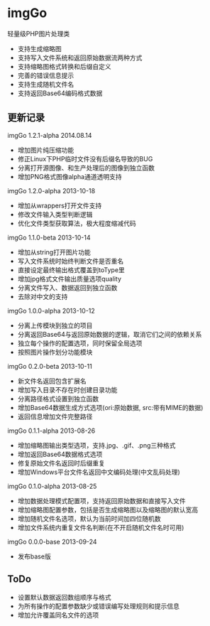 # imgGo

轻量级PHP图片处理类

* 支持生成缩略图
* 支持写入文件系统和返回原始数据流两种方式
* 支持缩略图格式转换和后缀自定义
* 完善的错误信息提示
* 支持生成随机文件名
* 支持返回Base64编码格式数据


## 更新记录

imgGo 1.2.1-alpha 2014.08.14

- 增加图片纯压缩功能
- 修正Linux下PHP临时文件没有后缀名导致的BUG
- 分离打开源图像、和生产处理后的图像到独立函数
- 增加PNG格式图像alpha通道透明支持


imgGo 1.2.0-alpha 2013-10-18

- 增加从wrappers打开文件支持
- 修改文件输入类型判断逻辑
- 优化文件类型获取算法，极大程度缩减代码


imgGo 1.1.0-beta 2013-10-14

- 增加从string打开图片功能
- 写入文件系统时始终判断文件是否重名
- 直接设定最终输出格式覆盖到toType里
- 增加jpg格式文件输出质量选项quality
- 分离文件写入、数据返回到独立函数
- 去除对中文的支持


imgGo 1.0.0-alpha 2013-10-12

- 分离上传模块到独立的项目
- 分离返回Base64与返回原始数据的逻辑，取消它们之间的依赖关系
- 独立每个操作的配置选项，同时保留全局选项
- 按照图片操作划分功能模块


imgGo 0.2.0-beta 2013-10-11

- 新文件名返回包含扩展名
- 增加写入目录不存在时创建目录功能
- 分离路径格式设置到独立函数
- 增加Base64数据生成方式选项(ori:原始数据, src:带有MIME的数据)
- 返回信息增加文件完整路径


imgGo 0.1.1-alpha 2013-08-26

- 增加缩略图输出类型选项，支持.jpg、.gif、.png三种格式
- 增加返回Base64数据格式选项
- 修复原始文件名返回时后缀重复
- 增加Windows平台文件名返回中文编码处理(中文乱码处理)


imgGo 0.1.0-alpha 2013-08-25

- 增加数据处理模式配置项，支持返回原始数据和直接写入文件
- 增加缩略图配置参数，包括是否生成缩略图以及缩略图的默认宽高
- 增加随机文件名选项，默认为当前时间加四位随机数
- 增加文件系统内重复文件名判断(在不开启随机文件名时可用)


imgGo 0.0.0-base 2013-09-24

- 发布base版


## ToDo

* 设置默认数据返回数组顺序与格式
* 为所有操作的配置参数缺少或错误编写处理规则和提示信息
* 增加允许覆盖同名文件的选项
